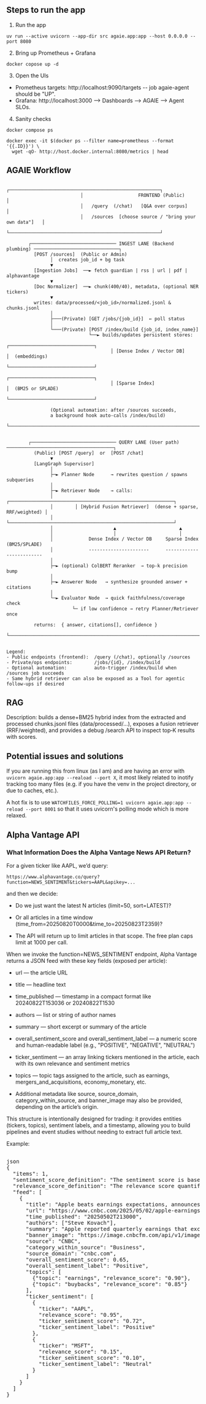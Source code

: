 ## Steps to run the app

1) Run the app
```
uv run --active uvicorn --app-dir src agaie.app:app --host 0.0.0.0 --port 8080
```

2) Bring up Prometheus + Grafana
```
docker copose up -d
```

3) Open the UIs
- Prometheus targets: http://localhost:9090/targets -- job agaie-agent should be "UP".
- Grafana: http://localhost:3000 --> Dashboards --> AGAIE --> Agent SLOs.


4) Sanity checks
```
docker compose ps

docker exec -it $(docker ps --filter name=prometheus --format '{{.ID}}') \
  wget -qO- http://host.docker.internal:8080/metrics | head
```


## AGAIE Workflow

```
                           ┌───────────────────────────────────────────────────────┐
                           │                    FRONTEND (Public)                  │
                           │   /query  (/chat)   [Q&A over corpus]                 │
                           │   /sources  [choose source / "bring your own data"]   │
                           └───────────────────────────────────────────────────────┘

        ┌─────────────────────────────── INGEST LANE (Backend plumbing) ───────────────────────────────┐
          [POST /sources]  (Public or Admin)
                │  creates job_id + bg task
                ▼
          [Ingestion Jobs]  ──► fetch guardian | rss | url | pdf | alphavantage
                ▼
          [Doc Normalizer]  ──► chunk(400/40), metadata, (optional NER tickers)
                ▼
          writes: data/processed/<job_id>/normalized.jsonl & chunks.jsonl
                │
                ├───(Private) [GET /jobs/{job_id}]  ← poll status
                │
                └───(Private) [POST /index/build {job_id, index_name}]
                              └──► builds/updates persistent stores:
                                      ┌───────────────────────────────┐
                                      │ [Dense Index / Vector DB]     │  (embeddings)
                                      └───────────────────────────────┘
                                      ┌───────────────────────────────┐
                                      │ [Sparse Index]                │  (BM25 or SPLADE)
                                      └───────────────────────────────┘

                (Optional automation: after /sources succeeds,
                a background hook auto-calls /index/build)
        └──────────────────────────────────────────────────────────────────────────────────────────────┘


        ┌─────────────────────────────── QUERY LANE (User path) ───────────────────────────────────────┐
          (Public) [POST /query]  or  [POST /chat]
                ▼
          [LangGraph Supervisor]
                │
                ├─► Planner Node      → rewrites question / spawns subqueries
                │
                ├─► Retriever Node    → calls:
                │        ┌────────────────────────────────────────────────────────────┐
                │        │ [Hybrid Fusion Retriever]  (dense + sparse, RRF/weighted) │
                │        └────────────────────────────────────────────────────────────┘
                │                      ▲                       ▲
                │                      │                       │
                │             Dense Index / Vector DB     Sparse Index (BM25/SPLADE)
                │             ----------------------      -------------------------
                │
                ├─► (optional) ColBERT Reranker  → top-k precision bump
                │
                ├─► Answerer Node   → synthesize grounded answer + citations
                │
                └─► Evaluator Node  → quick faithfulness/coverage check
                        └─ if low confidence → retry Planner/Retriever once

          returns:  { answer, citations[], confidence }
        └──────────────────────────────────────────────────────────────────────────────────────────────┘


Legend:
- Public endpoints (frontend):  /query (/chat), optionally /sources
- Private/ops endpoints:        /jobs/{id}, /index/build
- Optional automation:          auto-trigger /index/build when /sources job succeeds
- Same hybrid retriever can also be exposed as a Tool for agentic follow-ups if desired

```


 ## RAG

 Description: builds a dense+BM25 hybrid index from the extracted and processed chunks.jsonl files (data/processed/...), exposes a fusion retriever (RRF/weighted), and provides a debug /search API to inspect top‑K results with scores.


 ## Potential issues and solutions

 If you are running this from linux (as I am) and are having an error with ```uvicorn agaie.app:app --reaload --port X```,
 it most likely related to inotify tracking too many files (e.g. if you have the venv in the project directory, or due to caches, etc.). 

 A hot fix is to use ```WATCHFILES_FORCE_POLLING=1 uvicorn agaie.app:app --reload --port 8001``` so that it uses uvicorn's polling mode which is more relaxed.



## Alpha Vantage API

### What Information Does the Alpha Vantage News API Return?

For a given ticker like AAPL, we’d query:

```https://www.alphavantage.co/query?function=NEWS_SENTIMENT&tickers=AAPL&apikey=...```

and then we decide:

- Do we just want the latest N articles (limit=50, sort=LATEST)?

- Or all articles in a time window (time_from=20250820T0000&time_to=20250823T2359)?

- The API will return up to limit articles in that scope. The free plan caps limit at 1000 per call.

When we invoke the function=NEWS_SENTIMENT endpoint, Alpha Vantage returns a JSON feed with these key fields (exposed per article):

- url — the article URL

- title — headline text

- time_published — timestamp in a compact format like 20240822T153036 or 20240822T1530

- authors — list or string of author names

- summary — short excerpt or summary of the article

- overall_sentiment_score and overall_sentiment_label — a numeric score and human-readable label (e.g., "POSITIVE", "NEGATIVE", "NEUTRAL")

- ticker_sentiment — an array linking tickers mentioned in the article, each with its own relevance and sentiment metrics

- topics — topic tags assigned to the article, such as earnings, mergers_and_acquisitions, economy_monetary, etc.

- Additional metadata like source, source_domain, category_within_source, and banner_image may also be provided, depending on the article’s origin.

This structure is intentionally designed for trading: it provides entities (tickers, topics), sentiment labels, and a timestamp, allowing you to build pipelines and event studies without needing to extract full article text.

Example:
<pre> 
json
{
  "items": 1,
  "sentiment_score_definition": "The sentiment score is based on a 0 to 1 scale, where scores closer to 1 indicate more positive sentiment, and closer to 0 indicate more negative sentiment.",
  "relevance_score_definition": "The relevance score quantifies how closely the article relates to the mentioned ticker, from 0 (not relevant) to 1 (highly relevant).",
  "feed": [
    {
      "title": "Apple beats earnings expectations, announces $90B buyback",
      "url": "https://www.cnbc.com/2025/05/02/apple-earnings-q1.html",
      "time_published": "20250502T213000",
      "authors": ["Steve Kovach"],
      "summary": "Apple reported quarterly earnings that exceeded Wall Street expectations and announced a $90 billion stock buyback program.",
      "banner_image": "https://image.cnbcfm.com/api/v1/image/106875123-1625257120216-apple-earnings.jpg",
      "source": "CNBC",
      "category_within_source": "Business",
      "source_domain": "cnbc.com",
      "overall_sentiment_score": 0.65,
      "overall_sentiment_label": "Positive",
      "topics": [
        {"topic": "earnings", "relevance_score": "0.90"},
        {"topic": "buybacks", "relevance_score": "0.85"}
      ],
      "ticker_sentiment": [
        {
          "ticker": "AAPL",
          "relevance_score": "0.95",
          "ticker_sentiment_score": "0.72",
          "ticker_sentiment_label": "Positive"
        },
        {
          "ticker": "MSFT",
          "relevance_score": "0.15",
          "ticker_sentiment_score": "0.10",
          "ticker_sentiment_label": "Neutral"
        }
      ]
    }
  ]
}
 </pre>



